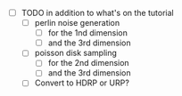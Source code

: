 -  [ ] TODO in addition to what's on the tutorial
    - [ ] perlin noise generation
        - [ ] for the 1nd dimension
        - [ ] and the 3rd dimension
    - [ ] poisson disk sampling 
        - [ ] for the 2nd dimension
        - [ ] and the 3rd dimension
    - [ ] Convert to HDRP or URP?
